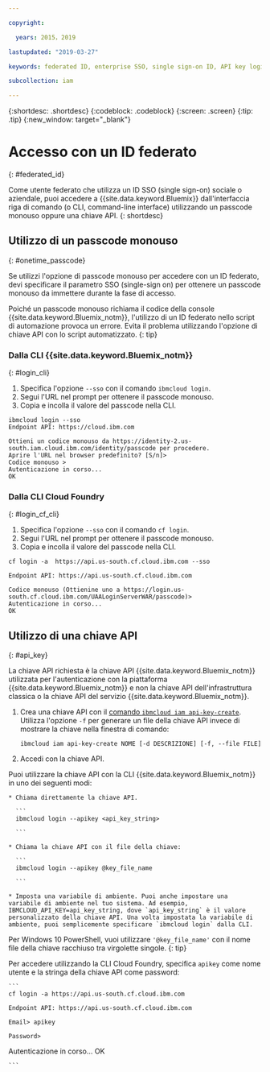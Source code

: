 ```yaml
---

copyright:

  years: 2015，2019

lastupdated: "2019-03-27"

keywords: federated ID, enterprise SSO, single sign-on ID, API key login, one-time passcode login

subcollection: iam

---
```


{:shortdesc: .shortdesc}
{:codeblock: .codeblock}
{:screen: .screen}
{:tip: .tip}
{:new_window: target="_blank"}

# Accesso con un ID federato
{: #federated_id}

Come utente federato che utilizza un ID SSO (single sign-on) sociale o aziendale, puoi accedere a {{site.data.keyword.Bluemix}} dall'interfaccia riga di comando (o CLI, command-line interface) utilizzando un passcode monouso oppure una chiave API.
{: shortdesc}

## Utilizzo di un passcode monouso
{: #onetime_passcode}

Se utilizzi l'opzione di passcode monouso per accedere con un ID federato, devi specificare il parametro SSO (single-sign on) per ottenere un passcode monouso da immettere durante la fase di accesso.

Poiché un passcode monouso richiama il codice della console {{site.data.keyword.Bluemix_notm}}, l'utilizzo di un ID federato nello script di automazione provoca un errore. Evita il problema utilizzando l'opzione di chiave API con lo script automatizzato.
{: tip}

### Dalla CLI {{site.data.keyword.Bluemix_notm}}
{: #login_cli}
1. Specifica l'opzione `--sso` con il comando `ibmcloud login`.
2. Segui l'URL nel prompt per ottenere il passcode monouso.
3. Copia e incolla il valore del passcode nella CLI.

  ```
  ibmcloud login --sso
  Endpoint API: https://cloud.ibm.com

  Ottieni un codice monouso da https://identity-2.us-south.iam.cloud.ibm.com/identity/passcode per procedere.
  Aprire l'URL nel browser predefinito? [S/n]>
  Codice monouso >
  Autenticazione in corso...
  OK

  ```

### Dalla CLI Cloud Foundry
{: #login_cf_cli}

1. Specifica l'opzione `--sso` con il comando `cf login`.
2. Segui l'URL nel prompt per ottenere il passcode monouso.
3. Copia e incolla il valore del passcode nella CLI.

  ```
  cf login -a  https://api.us-south.cf.cloud.ibm.com --sso

  Endpoint API: https://api.us-south.cf.cloud.ibm.com

  Codice monouso (Ottienine uno a https://login.us-south.cf.cloud.ibm.com/UAALoginServerWAR/passcode)>
  Autenticazione in corso...
  OK

  ```

## Utilizzo di una chiave API
{: #api_key}

La chiave API richiesta è la chiave API {{site.data.keyword.Bluemix_notm}} utilizzata per l'autenticazione con la piattaforma {{site.data.keyword.Bluemix_notm}} e non la chiave API dell'infrastruttura classica o la chiave API del servizio {{site.data.keyword.Bluemix_notm}}.

1. Crea una chiave API con il [comando `ibmcloud iam api-key-create`](/docs/cli/reference/ibmcloud?topic=cloud-cli-ibmcloud_iam_api_key_create#ibmcloud_iam_api_key_create). Utilizza l'opzione `-f` per generare un file della chiave API invece di mostrare la chiave nella finestra di comando:

   ```
   ibmcloud iam api-key-create NOME [-d DESCRIZIONE] [-f, --file FILE]

   ```

2. Accedi con la chiave API.

  Puoi utilizzare la chiave API con la CLI {{site.data.keyword.Bluemix_notm}} in uno dei seguenti modi:

    * Chiama direttamente la chiave API.

      ```
      ibmcloud login --apikey <api_key_string>

      ```

    * Chiama la chiave API con il file della chiave:

      ```
      ibmcloud login --apikey @key_file_name

      ```

    * Imposta una variabile di ambiente. Puoi anche impostare una variabile di ambiente nel tuo sistema. Ad esempio, IBMCLOUD_API_KEY=api_key_string, dove `api_key_string` è il valore personalizzato della chiave API. Una volta impostata la variabile di ambiente, puoi semplicemente specificare `ibmcloud login` dalla CLI.

   Per Windows 10 PowerShell, vuoi utilizzare `'@key_file_name'` con il nome file della chiave racchiuso tra virgolette singole.
   {: tip}

  Per accedere utilizzando la CLI Cloud Foundry, specifica `apikey` come nome utente e la stringa della chiave API come password:

    ```
    cf login -a https://api.us-south.cf.cloud.ibm.com

    Endpoint API: https://api.us-south.cf.cloud.ibm.com

    Email> apikey

    Password>
Autenticazione in corso...
OK

    ```
